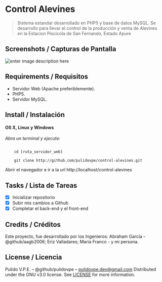 # Control Alevines
> Sistema estandar desarrollado en PHP5 y base de datos MySQL.
> Se desarrollo para llevar el control de la producción y venta de Alevines en
> la Estacion Piscicola de San Fernando, Estado Apure

## Screenshots / Capturas de Pantalla
![enter image description here](https://lh3.googleusercontent.com/knUQOiRtmhuFttiAfMRCpdxhze_4AyroX4Jthd7esoO23yOikx9a7_dQpjdUHexK8vTVtimIZjg7=s600 "Control Alevines")

## Requirements / Requisitos
- Servidor Web (Apache preferiblemente).
- PHP5.
- Servidor MySQL.

## Install / Instalación
#### OS X, Linux y Windows
*Abra un terminal y ejecute:*
```Shell

    cd [ruta_servidor_web]
    
    git clone http://github.com/pulidovpe/control-alevines.git

```
Abrir el navegador e ir a la url http://localhost/control-alevines

## Tasks / Lista de Tareas
- [x] Inicializar repositorio
- [x] Subir mis cambios a Github
- [x] Completar el back-end y el front-end

## Credits / Créditos
Este proyecto, fue desarrollado por los Ingenieros: Abraham García - @github/aagb2006; Eriz Valladares; Maria Franco - y mi persona.

## License / Licencia
Pulido V.P.E. – @github/pulidovpe – pulidovpe.dev@gmail.com
Distributed under the GNU v3.0 license. See [LICENSE](LICENSE) for more information.
